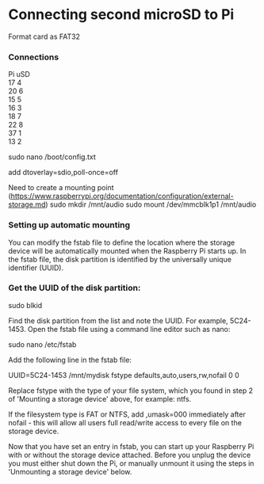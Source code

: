 # Connecting second microSD to Pi

Format card as FAT32

### Connections
Pi   uSD  
17    4  
20    6  
15    5  
16    3  
18    7  
22    8  
37    1  
13    2  


sudo nano /boot/config.txt

add
dtoverlay=sdio,poll-once=off


Need to create a mounting point (https://www.raspberrypi.org/documentation/configuration/external-storage.md)
sudo mkdir /mnt/audio
sudo mount /dev/mmcblk1p1 /mnt/audio



### Setting up automatic mounting
You can modify the fstab file to define the location where the storage device will be automatically mounted when the Raspberry Pi starts up. In the fstab file, the disk partition is identified by the universally unique identifier (UUID).

### Get the UUID of the disk partition:

sudo blkid  

Find the disk partition from the list and note the UUID. For example, 5C24-1453.
Open the fstab file using a command line editor such as nano:

sudo nano /etc/fstab  

Add the following line in the fstab file:

UUID=5C24-1453 /mnt/mydisk fstype defaults,auto,users,rw,nofail 0 0  


Replace fstype with the type of your file system, which you found in step 2 of 'Mounting a storage device' above, for example: ntfs.

If the filesystem type is FAT or NTFS, add ,umask=000 immediately after nofail - this will allow all users full read/write access to every file on the storage device.  

Now that you have set an entry in fstab, you can start up your Raspberry Pi with or without the storage device attached. Before you unplug the device you must either shut down the Pi, or manually unmount it using the steps in 'Unmounting a storage device' below.